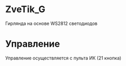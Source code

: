 # ZveTik_G
Гирлянда на основе WS2812 светодиодов
# Управление
Управление осуществляется с пульта ИК (21 кнопка)
